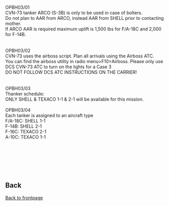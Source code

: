 

OPBH03/01 <br>
 CVN-73 tanker ARCO (S-3B) is only to be used in case of bolters.<br>
 Do not plan to AAR from ARCO, instead AAR from SHELL prior to contacting mother.<br> 
 If ARCO AAR is required maximum uplift is 1,500 lbs for F/A-18C and 2,000 for F-14B.<br>
 <br>
 <br>
OPBH03/02 <br>
 CVN-73 uses the airboss script. Plan all arrivals using the Airboss ATC.<br>
 You can find the airboss utility in radio menu>F10>Airboss. Please only use DCS CVN-73 ATC to turn on the lights for a Case 3<br>
 DO NOT FOLLOW DCS ATC INSTRUCTIONS ON THE CARRIER!<br>
 <br>
 <br>
OPBH03/03<br>
Thanker schedule:<br>
ONLY SHELL & TEXACO 1-1 & 2-1 will be available for this mission. 
 <br>
 <br>
OPBH03/04<br>
Each tanker is assigned to an aircraft type<br>
F/A-18C: SHELL 1-1 <br>
F-14B: SHELL 2-1 <br>
F-16C: TEXACO 2-1 <br>
A-10C: TEXACO 1-1 <br> 
<br>
<br>
<br>
<br>
<br>
<br>

## Back
[Back to frontpage](https://132nd-vwing.github.io/OPBH-Brief/)